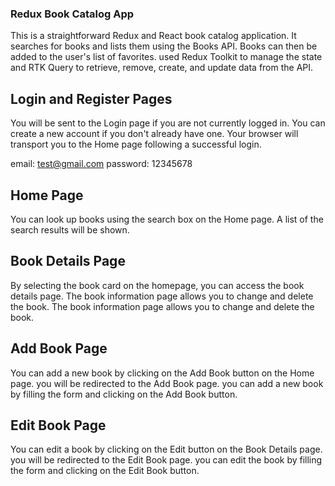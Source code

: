 ### Redux Book Catalog App
This is a straightforward Redux and React book catalog application. It searches for books and lists them using the Books API. Books can then be added to the user's list of favorites. used Redux Toolkit to manage the state and RTK Query to retrieve, remove, create, and update data from the API.


## Login and Register Pages

You will be sent to the Login page if you are not currently logged in. You can create a new account if you don't already have one. Your browser will transport you to the Home page following a successful login.

email: test@gmail.com
password: 12345678

## Home Page

You can look up books using the search box on the Home page. A list of the search results will be shown.

## Book Details Page

By selecting the book card on the homepage, you can access the book details page. The book information page allows you to change and delete the book. The book information page allows you to change and delete the book.

## Add Book Page

You can add a new book by clicking on the Add Book button on the Home page. you will be redirected to the Add Book page. you can add a new book by filling the form and clicking on the Add Book button.

## Edit Book Page

You can edit a book by clicking on the Edit button on the Book Details page. you will be redirected to the Edit Book page. you can edit the book by filling the form and clicking on the Edit Book button.

